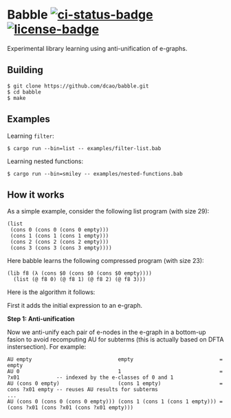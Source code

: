 # Babble [![ci-status-badge]][ci-status] [![license-badge]][license]

[ci-status]: https://github.com/dcao/babble/actions/workflows/ci.yml?query=branch%3Amain
[ci-status-badge]: https://img.shields.io/github/workflow/status/dcao/babble/CI?style=for-the-badge
[license]: https://github.com/dcao/babble/blob/main/LICENSE
[license-badge]: https://img.shields.io/github/license/dcao/babble?style=for-the-badge

Experimental library learning using anti-unification of e-graphs.

## Building

``` shellsession
$ git clone https://github.com/dcao/babble.git
$ cd babble
$ make
```

## Examples
Learning `filter`:

``` shellsession
$ cargo run --bin=list -- examples/filter-list.bab
```

Learning nested functions:

``` shellsession
$ cargo run --bin=smiley -- examples/nested-functions.bab
```

## How it works

As a simple example, consider the following list program (with size 29):

```
(list
 (cons 0 (cons 0 (cons 0 empty)))
 (cons 1 (cons 1 (cons 1 empty)))
 (cons 2 (cons 2 (cons 2 empty)))
 (cons 3 (cons 3 (cons 3 empty))))
```

Here babble learns the following compressed program (with size 23):

```
(lib f8 (λ (cons $0 (cons $0 (cons $0 empty)))) 
  (list (@ f8 0) (@ f8 1) (@ f8 2) (@ f8 3)))
```

Here is the algorithm it follows:

First it adds the initial expression to an e-graph.

**Step 1: Anti-unification**

Now we anti-unify each pair of e-nodes in the e-graph in a bottom-up fasion to avoid recomputing AU for subterms
(this is actually based on DFTA instersection).
For example:

```
AU empty                            empty                            = empty
AU 0                                1                                = ?x01            -- indexed by the e-classes of 0 and 1
AU (cons 0 empty)                   (cons 1 empty)                   = cons ?x01 empty -- reuses AU results for subterms
...
AU (cons 0 (cons 0 (cons 0 empty))) (cons 1 (cons 1 (cons 1 empty))) = (cons ?x01 (cons ?x01 (cons ?x01 empty)))
```

